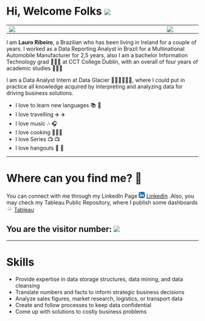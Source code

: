 

# Hi, Welcome Folks <img src="https://raw.githubusercontent.com/iampavangandhi/iampavangandhi/master/gifs/Hi.gif" width="30px"></h2>



<center>
<table>
    <tr>
        <td><img width="400px" align="left" src="https://github-readme-stats.vercel.app/api/top-langs/?username=LauroCRibeiro&hide=html&layout=compact&theme=buefy" /></td>
        <td><img width="495px" align="left" src="https://github-readme-stats.vercel.app/api?username=LauroCRibeiro&theme=buefy"/></td>
    </tr>   
</table>
</center>   

I am **Lauro Ribeiro**, a Brazilian who has been living in Ireland for a couple of years. I worked as a Data Reporting Analyst in Brazil for a Multinational Automobile Manufacturer for 2,5 years, also I am a bachelor Information Technology grad 👨🏻‍💻 at CCT College Dublin, with an overall of four years of academic studies 👨🏼‍🎓 

I am a Data Analyst Intern at Data Glacier 🧑🏻‍🏫👨🏻‍🔬, where I could put in practice all knowledge acquired by interpreting and analyzing data for driving business solutions.

- I love to learn new languages 📚 📖 
- I love travelling ✈️ ✈️
- I love music 🎶 🎧
- I love cooking 🧑‍🍳🍳
- I love Series 📺 📺 
- I love hangouts 🍹 🍺 

***

# Where can you find me? :mag_right:

You can connect with me through my LinkedIn Page <a href="https://www.linkedin.com/in/laurocesarribeiro"><img src="https://raw.githubusercontent.com/LauroCRibeiro/LauroCRibeiro/main/linkedin.png" width="16"></img></a> [LinkedIn](https://www.linkedin.com/in/laurocesarribeiro) .Also, you may check my Tableau Public Repository, where I publish some dashboards <a href="https://public.tableau.com/profile/lauro.cesar.ribeiro#!/"><img src="https://raw.githubusercontent.com/LauroCRibeiro/LauroCRibeiro/main/tableau.jpg" width="16"></img></a> [Tableau](https://public.tableau.com/profile/lauro.cesar.ribeiro#!/)  




## You are the visitor number: ![](https://komarev.com/ghpvc/?username=LauroCRibeiro&color=brightgreen) 

***

# Skills

- Provide expertise in data storage structures, data mining, and data cleansing
- Translate numbers and facts to inform strategic business decisions
- Analyze sales figures, market research, logistics, or transport data
- Create and follow processes to keep data confidential
- Come up with solutions to costly business problems
